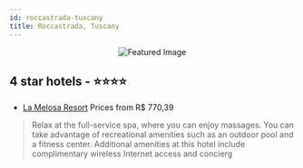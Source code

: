 ```yaml
---
id: roccastrada-tuscany
title: Roccastrada, Tuscany
---
```


<center><img src="https://i.travelapi.com/hotels/23000000/22850000/22845000/22844969/5a512295_z.jpg" alt="Featured Image" /></center>


##  4 star hotels - ⭐️⭐️⭐️⭐️

-    [La Melosa Resort](https://us.hurb.com/hotels/roccastrada/la-melosa-resort-JNP-JP354143?cmp=18055) Prices from R$ 770,39
   > Relax at the full-service spa, where you can enjoy massages. You can take advantage of recreational amenities such as an outdoor pool and a fitness center. Additional amenities at this hotel include complimentary wireless Internet access and concierg

